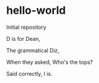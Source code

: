 # hello-world
Initial repository

D is for Dean,

The grammatical Diz,

When they asked, Who's the tops?

Said correctly, I is.
